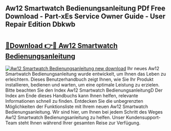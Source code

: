 ## Aw12 Smartwatch Bedienungsanleitung PDf Free Download - Part-xEs Service Owner Guide - User Repair Edition Dbkwb

# <h2><a href="http://df4vrd.blite.top/?on=Aw12+Smartwatch+Bedienungsanleitung">🔗Download 👉🔴 Aw12 Smartwatch Bedienungsanleitung</a></h2>

[![Aw12 Smartwatch Bedienungsanleitung new download](https://i.imgur.com/lujVjoI.png)](http://df4vrd.blite.top/?on=Aw12+Smartwatch+Bedienungsanleitung)
Ihr neues Aw12 Smartwatch Bedienungsanleitung wurde entwickelt, um Ihnen das Leben zu erleichtern. Dieses Benutzerhandbuch zeigt Ihnen, wie Sie Ihr Produkt installieren, bedienen und warten, um eine optimale Leistung zu erzielen. Bitte beachten Sie den Index Aw12 Smartwatch BedienungsanleitungD Der Index am Ende dieses Handbuchs kann Ihnen helfen, relevante Informationen schnell zu finden. Entdecken Sie die unbegrenzten Möglichkeiten der Funktionsliste mit Ihrem neuen Aw12 Smartwatch Bedienungsanleitung. Wir sind hier, um Ihnen bei jedem Schritt des Weges Aw12 Smartwatch Bedienungsanleitung zu helfen. Unser Kundensupport-Team steht Ihnen während Ihrer gesamten Reise zur Verfügung.
